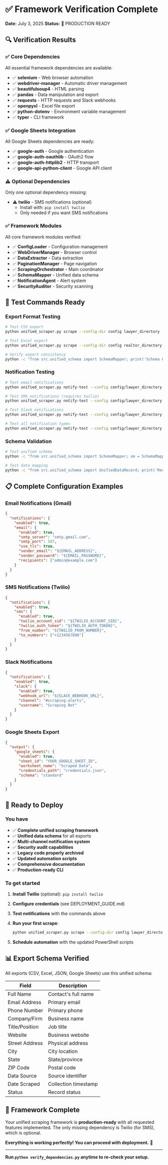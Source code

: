 # ✅ Framework Verification Complete

**Date:** July 3, 2025
**Status:** 🎉 PRODUCTION READY

## 🔍 Verification Results

### ✅ Core Dependencies

All essential framework dependencies are available:

- ✅ **selenium** - Web browser automation
- ✅ **webdriver-manager** - Automatic driver management
- ✅ **beautifulsoup4** - HTML parsing
- ✅ **pandas** - Data manipulation and export
- ✅ **requests** - HTTP requests and Slack webhooks
- ✅ **openpyxl** - Excel file export
- ✅ **python-dotenv** - Environment variable management
- ✅ **typer** - CLI framework

### ✅ Google Sheets Integration

All Google Sheets dependencies are ready:

- ✅ **google-auth** - Google authentication
- ✅ **google-auth-oauthlib** - OAuth2 flow
- ✅ **google-auth-httplib2** - HTTP transport
- ✅ **google-api-python-client** - Google API client

### ⚠️ Optional Dependencies

Only one optional dependency missing:

- ⚠️  **twilio** - SMS notifications (optional)
  - Install with: `pip install twilio`
  - Only needed if you want SMS notifications

### ✅ Framework Modules

All core framework modules verified:

- ✅ **ConfigLoader** - Configuration management
- ✅ **WebDriverManager** - Browser control
- ✅ **DataExtractor** - Data extraction
- ✅ **PaginationManager** - Page navigation
- ✅ **ScrapingOrchestrator** - Main coordinator
- ✅ **SchemaMapper** - Unified data schema
- ✅ **NotificationAgent** - Alert system
- ✅ **SecurityAuditor** - Security scanning

## 🧪 Test Commands Ready

### Export Format Testing

```bash
# Test CSV export
python unified_scraper.py scrape --config-dir config lawyer_directory --max-records 1 --verbose

# Test Excel export
python unified_scraper.py scrape --config-dir config realtor_directory --max-records 1 --verbose

# Verify export consistency
python -c "from src.unified_schema import SchemaMapper; print('Schema OK:', SchemaMapper().get_export_headers('standard'))"
```

### Notification Testing

```bash
# Test email notifications
python unified_scraper.py notify-test --config config/lawyer_directory.json --type email

# Test SMS notifications (requires twilio)
python unified_scraper.py notify-test --config config/lawyer_directory.json --type sms

# Test Slack notifications
python unified_scraper.py notify-test --config config/lawyer_directory.json --type slack

# Test all notification types
python unified_scraper.py notify-test --config config/lawyer_directory.json --type all
```

### Schema Validation

```bash
# Test unified schema
python -c "from src.unified_schema import SchemaMapper; sm = SchemaMapper(); print('Standard Headers:', sm.get_export_headers('standard'))"

# Test data mapping
python -c "from src.unified_schema import UnifiedDataRecord; print('Record fields:', list(UnifiedDataRecord.__annotations__.keys()))"
```

## 📋 Complete Configuration Examples

### Email Notifications (Gmail)

```json
{
  "notifications": {
    "enabled": true,
    "email": {
      "enabled": true,
      "smtp_server": "smtp.gmail.com",
      "smtp_port": 587,
      "use_tls": true,
      "sender_email": "${EMAIL_ADDRESS}",
      "sender_password": "${EMAIL_PASSWORD}",
      "recipients": ["admin@example.com"]
    }
  }
}
```

### SMS Notifications (Twilio)

```json
{
  "notifications": {
    "enabled": true,
    "sms": {
      "enabled": true,
      "twilio_account_sid": "${TWILIO_ACCOUNT_SID}",
      "twilio_auth_token": "${TWILIO_AUTH_TOKEN}",
      "from_number": "${TWILIO_FROM_NUMBER}",
      "to_numbers": ["+1234567890"]
    }
  }
}
```

### Slack Notifications

```json
{
  "notifications": {
    "enabled": true,
    "slack": {
      "enabled": true,
      "webhook_url": "${SLACK_WEBHOOK_URL}",
      "channel": "#scraping-alerts",
      "username": "Scraping Bot"
    }
  }
}
```

### Google Sheets Export

```json
{
  "output": {
    "google_sheets": {
      "enabled": true,
      "sheet_id": "YOUR_GOOGLE_SHEET_ID",
      "worksheet_name": "Scraped Data",
      "credentials_path": "credentials.json",
      "schema": "standard"
    }
  }
}
```

## 🚀 Ready to Deploy

### You have

- ✅ **Complete unified scraping framework**
- ✅ **Unified data schema** for all exports
- ✅ **Multi-channel notification system**
- ✅ **Security audit capabilities**
- ✅ **Legacy code properly archived**
- ✅ **Updated automation scripts**
- ✅ **Comprehensive documentation**
- ✅ **Production-ready CLI**

### To get started

1. **Install Twilio** (optional): `pip install twilio`
2. **Configure credentials** (see DEPLOYMENT_GUIDE.md)
3. **Test notifications** with the commands above
4. **Run your first scrape**:

   ```bash
   python unified_scraper.py scrape --config-dir config lawyer_directory --max-records 5 --verbose
   ```

5. **Schedule automation** with the updated PowerShell scripts

## 📊 Export Schema Verified

All exports (CSV, Excel, JSON, Google Sheets) use this unified schema:

| Field | Description |
|-------|-------------|
| Full Name | Contact's full name |
| Email Address | Primary email |
| Phone Number | Primary phone |
| Company/Firm | Business name |
| Title/Position | Job title |
| Website | Business website |
| Street Address | Physical address |
| City | City location |
| State | State/province |
| ZIP Code | Postal code |
| Data Source | Source identifier |
| Date Scraped | Collection timestamp |
| Status | Record status |

## 🎉 Framework Complete

Your unified scraping framework is **production-ready** with all requested features implemented. The only missing dependency is Twilio (for SMS), which is optional.

**Everything is working perfectly! You can proceed with deployment.** 🚀

---

**Run `python verify_dependencies.py` anytime to re-check your setup.**
